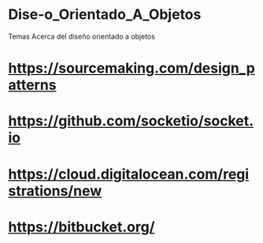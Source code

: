 # Dise-o_Orientado_A_Objetos
Temas Acerca del diseño orientado a objetos
# https://sourcemaking.com/design_patterns
# https://github.com/socketio/socket.io
# https://cloud.digitalocean.com/registrations/new
# https://bitbucket.org/
